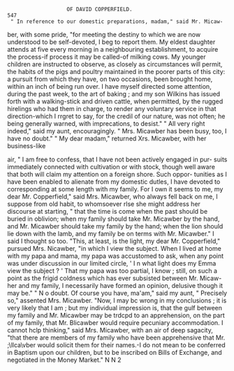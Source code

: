                        OF DAVID COPPERFIELD.                            547
     " In reference to our domestic preparations, madam," said Mr. Micaw-
 ber, with some pride, "for meeting the destiny to which we are now
 understood to be self-devoted, I beg to report them. My eldest daughter
 attends at five every morning in a neighbouring establishment, to acquire
 the process-if process it may be called-of milking cows. My younger
 children are instructed to observe, as closely as circumstances will permit,
 the habits of the pigs and poultry maintained in the poorer parts of this
 city: a pursuit from which they have, on two occasions, been brought
 home, within an inch of being run over. I have myself directed some
 attention, during the past week, to the art of baking ; and my son Wilkins
has issued forth with a walking-stick and driven cattle, when permitted, by
the rugged hirelings who had them in charge, to render any voluntary
 service in that direction-which I rrgret to say, for the credil of our
nature, was not often; he being generally warned, with imprecations, to
desist."
    " All very right indeed," said my aunt, encouragingly. " Mrs. Micawber
has been busy, too, I have no doubt."
    " My dear madam," returned Xrs. Micawber, with her business-like

air, " I am free to confess, that I have not been actively engaged in pur-
suits immediately connected with cultivation or with stock, though well
aware that both will claim my attention on a foreign shore. Such oppor-
tunities as I have been enabled to alienate from my domestic dutles, I
have devoted to corresponding at some length with my family. For I
own it seems to me, my dear Mr. Copperfield," said Mrs. Micawber, who
always fell back on me, I suppose from old habit, to whomsoever rlse
she might address her discourse at starting, " that the time is come when
the past should be buried in oblivion; when my family should take Mr.
Micawber by the hand, and Mr. Micawber should take my family by the
hand; when the lion should lie down with the lamb, and my family be on
terms with Mr. Micawber."
    I said I thought so too.
    "This, at least, is the light, my dear Mr. Copperfield," pursued Mrs.
Nicawber, "in which I view the subject. When I lived at home with
my papa and mama, my papa was accustomed to ask, when any point was
under discussion in our limited circle, ' I n what light does my Emma
view the subject ? ' That my papa was too partial, I know ; still, on such
a point as the frigid coldness which has ever subsisted between Mr. Micaw-
her and my family, I necessarily have formed an opinion, delusive though
it may be."
    " N o doubt. Of course you have, ma'am," said my aunt,
    " Precisely so," assented Mrs. Micawber.      "Now, I may bc wrong in
my conclusions ; it is very likely that I am ; but my individual impression
is, that the gulf between my family and Mr. Micawber may be trdcpd to
 an apprehension, on the part of my family, that Mr. Blicawber would
require pecuniary accommodation. I cannot hclp thinking," said Mrs.
 Micawber, with an air of deep sagacity, "that there are members of my
family who have been apprehensive that Mr. ;\llca\vber would solicit them
 for their names.-I     do not mean to be conferred in Baptism upon our
children, but to be inscribed on Bills of Exchange, and negotiated in the
Money Market."
                                                            N N 2
